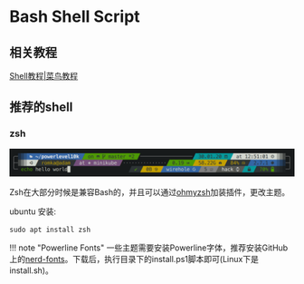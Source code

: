 # Bash Shell Script

## 相关教程

[Shell教程|菜鸟教程](https://www.runoob.com/linux/linux-shell.html)

## 推荐的shell

### zsh

![](bash.asserts/powerlevel10k-extravagant-style.png)

Zsh在大部分时候是兼容Bash的，并且可以通过[ohmyzsh](https://ohmyz.sh/)加装插件，更改主题。

ubuntu 安装:

```shell
sudo apt install zsh
```

!!! note "Powerline Fonts"
    一些主题需要安装Powerline字体，推荐安装GitHub上的[nerd-fonts](https://github.com/ryanoasis/nerd-fonts)。下载后，执行目录下的install.ps1脚本即可(Linux下是install.sh)。
